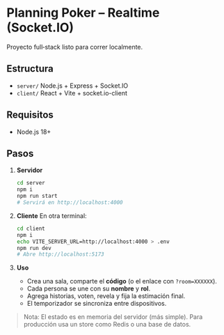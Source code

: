 
# Planning Poker – Realtime (Socket.IO)

Proyecto full‑stack listo para correr localmente.

## Estructura
- `server/` Node.js + Express + Socket.IO
- `client/` React + Vite + socket.io-client

## Requisitos
- Node.js 18+

## Pasos
1. **Servidor**
   ```bash
   cd server
   npm i
   npm run start
   # Servirá en http://localhost:4000
   ```

2. **Cliente**
   En otra terminal:
   ```bash
   cd client
   npm i
   echo VITE_SERVER_URL=http://localhost:4000 > .env
   npm run dev
   # Abre http://localhost:5173
   ```

3. **Uso**
   - Crea una sala, comparte el **código** (o el enlace con `?room=XXXXXX`).
   - Cada persona se une con su **nombre** y **rol**.
   - Agrega historias, voten, revela y fija la estimación final.
   - El temporizador se sincroniza entre dispositivos.

> Nota: El estado es en memoria del servidor (más simple). Para producción usa un store como Redis o una base de datos.
